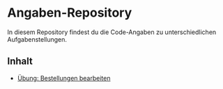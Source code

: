 # Angaben-Repository
In diesem Repository findest du die Code-Angaben zu unterschiedlichen Aufgabenstellungen.

## Inhalt
* [Übung: Bestellungen bearbeiten](https://github.com/dojosch/school/blob/main/order.cs)
